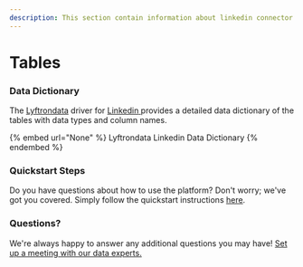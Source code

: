 ```yaml
---
description: This section contain information about linkedin connector tables information
---
```


# Tables

### Data Dictionary

The [Lyftrondata](https://www.lyftrondata.com/) driver for [Linkedin](None/)[ ](https://www.lyftrondata.com/integration/linkedin/)provides a detailed data dictionary of the tables with data types and column names.

{% embed url="None" %}
Lyftrondata Linkedin Data Dictionary
{% endembed %}

### Quickstart Steps

Do you have questions about how to use the platform? Don't worry; we've got you covered. Simply follow the quickstart instructions [here](../README.md).

### Questions? <a href="#questions" id="questions"></a>

We're always happy to answer any additional questions you may have! [Set up a meeting with our data experts.](https://www.lyftrondata.com/book-a-meeting/)


